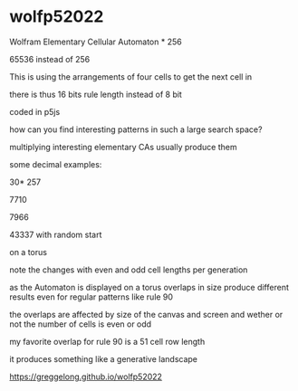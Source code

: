 # wolfp52022


Wolfram Elementary Cellular Automaton * 256

65536 instead of 256

This is using the arrangements of four cells to get the next cell in 

there is thus 16 bits rule length instead of 8 bit


coded in p5js 

how can you find interesting patterns in such a large search space?

multiplying interesting elementary CAs usually produce them

some decimal examples:

30* 257

7710

7966

43337 with random start


on a torus 

note the changes with even and odd cell lengths per generation

as the Automaton is displayed on a torus overlaps in size produce different results even for regular patterns like rule 90

the overlaps are affected by size of the canvas and screen and wether or not the number of cells is even or odd

my favorite overlap for rule 90 is a 51 cell row length

it produces something like a generative landscape 

https://greggelong.github.io/wolfp52022
